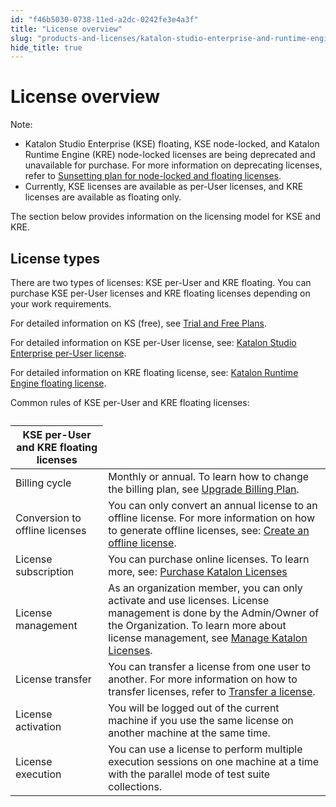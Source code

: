 ```yaml
---
id: "f46b5030-0738-11ed-a2dc-0242fe3e4a3f"
title: "License overview"
slug: "products-and-licenses/katalon-studio-enterprise-and-runtime-engine-licenses/license-overview"
hide_title: true
---
```


# <a id="id" class="anchor_top_offset"/><a id="ariaid-title1" class="anchor_top_offset"/>License overview

<div xmlns="http://www.w3.org/1999/xhtml" className="note note note_note"><span className="note__title">Note:</span> 
  <ul className="ul"><li className="li">Katalon Studio Enterprise (KSE) floating, KSE node-locked, and
      Katalon Runtime Engine (KRE) node-locked licenses are being
      deprecated and unavailable for purchase. For more information on
      deprecating licenses, refer to <a className="xref" href="/docs/products-and-licenses/katalon-studio-enterprise-and-runtime-engine-licenses/sunsetting-plan-for-node-locked-and-floating-licenses">Sunsetting
        plan for node-locked and floating licenses</a>.</li><li className="li">Currently, KSE licenses are available as per-User licenses, and
      KRE licenses are available as floating only.</li></ul>
</div>
<p xmlns="http://www.w3.org/1999/xhtml" className="p">The section below provides information on the licensing model   for KSE and KRE.</p> 

## <a id="id_1" class="anchor_top_offset"/>License types

<p xmlns="http://www.w3.org/1999/xhtml" className="p">There are two types of licenses: KSE per-User and KRE floating.   You can purchase KSE per-User licenses and KRE floating licenses   depending on your work requirements.</p> 
<p xmlns="http://www.w3.org/1999/xhtml" className="p">For detailed information on KS (free), see <a className="xref" href="/docs/products-and-licenses/katalon-studio-enterprise-and-runtime-engine-licenses/trial-and-free-plans">Trial     and Free Plans</a>.</p> 
<p xmlns="http://www.w3.org/1999/xhtml" className="p">For detailed information on KSE per-User license, see: <a className="xref" href="/docs/products-and-licenses/katalon-studio-enterprise-and-runtime-engine-licenses/katalon-studio-enterprise-per-user-license">Katalon     Studio Enterprise per-User license</a>.</p> 
<p xmlns="http://www.w3.org/1999/xhtml" className="p">For detailed information on KRE floating license, see: <a className="xref" href="/docs/products-and-licenses/katalon-studio-enterprise-and-runtime-engine-licenses/katalon-runtime-engine-floating-license">Katalon     Runtime Engine floating license</a>.</p> 
<p xmlns="http://www.w3.org/1999/xhtml" className="p">Common rules of KSE per-User and KRE floating licenses:</p> 
<table xmlns="http://www.w3.org/1999/xhtml" className="table"><caption /><colgroup><col /><col /></colgroup><thead className="thead"><tr className><th className="entry anchor_top_offset" id="id_1__entry__1" colSpan={2}>KSE per-User and KRE floating licenses</th></tr></thead><tbody className="tbody"><tr className><td className="entry" headers="id_1__entry__1 ">Billing cycle</td><td className="entry" headers="id_1__entry__1 ">Monthly or annual. To learn how to change the billing plan, see         <a className="xref" href="/docs/products-and-licenses/license-administration/purchases-and-billing/upgrade-billing-plan">Upgrade           Billing Plan</a>.</td></tr><tr className><td className="entry" headers="id_1__entry__1 ">Conversion to offline licenses</td><td className="entry" headers="id_1__entry__1 ">You can only convert an annual license to an offline license.         For more information on how to generate offline licenses, see: <a className="xref" href="/docs/products-and-licenses/license-administration/licenses-management/grant-katalon-licenses#id_2">Create           an offline license</a>.</td></tr><tr className><td className="entry" headers="id_1__entry__1 ">License subscription</td><td className="entry" headers="id_1__entry__1 ">You can purchase online licenses. To learn more, see: <a className="xref" href="/docs/products-and-licenses/license-administration/purchases-and-billing/purchase-katalon-licenses">Purchase           Katalon Licenses</a>       </td></tr><tr className><td className="entry" headers="id_1__entry__1 ">License management</td><td className="entry" headers="id_1__entry__1 ">As an organization member, you can only activate and use         licenses. License management is done by the Admin/Owner of the         Organization. To learn more about license management, see <a className="xref" href="/docs/products-and-licenses/license-administration/licenses-management/manage-katalon-licenses">Manage           Katalon Licenses</a>.</td></tr><tr className><td className="entry" headers="id_1__entry__1 ">License transfer</td><td className="entry" headers="id_1__entry__1 ">You can transfer a license from one user to another. For more         information on how to transfer licenses, refer to <a className="xref" href="/docs/products-and-licenses/license-administration/licenses-management/manage-katalon-licenses#id_4">Transfer           a license</a>.</td></tr><tr className><td className="entry" headers="id_1__entry__1 ">License activation</td><td className="entry" headers="id_1__entry__1 ">You will be logged out of the current machine if you use the         same license on another machine at the same time.</td></tr><tr className><td className="entry" headers="id_1__entry__1 ">License execution</td><td className="entry" headers="id_1__entry__1 ">You can use a license to perform multiple execution sessions on         one machine at a time with the parallel mode of test suite         collections.</td></tr></tbody></table> 
